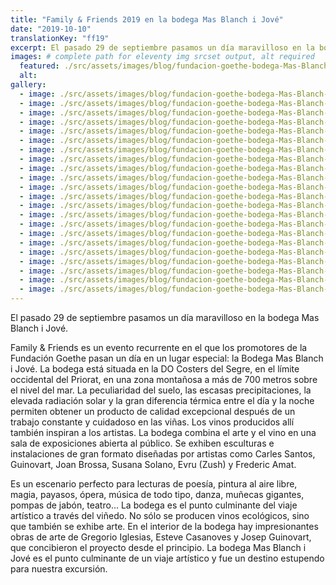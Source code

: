 ```yaml
---
title: "Family & Friends 2019 en la bodega Mas Blanch i Jové"
date: "2019-10-10"
translationKey: "ff19"
excerpt: El pasado 29 de septiembre pasamos un día maravilloso en la bodega Mas Blanch i Jové.
images: # complete path for eleventy img srcset output, alt required
  featured: ./src/assets/images/blog/fundacion-goethe-bodega-Mas-Blanch-i-Jove-2019-16.jpg
  alt:
gallery:
  - image: ./src/assets/images/blog/fundacion-goethe-bodega-Mas-Blanch-i-Jove-2019-1.jpg
  - image: ./src/assets/images/blog/fundacion-goethe-bodega-Mas-Blanch-i-Jove-2019-2.jpg
  - image: ./src/assets/images/blog/fundacion-goethe-bodega-Mas-Blanch-i-Jove-2019-3.jpg
  - image: ./src/assets/images/blog/fundacion-goethe-bodega-Mas-Blanch-i-Jove-2019-4.jpg
  - image: ./src/assets/images/blog/fundacion-goethe-bodega-Mas-Blanch-i-Jove-2019-5.jpg
  - image: ./src/assets/images/blog/fundacion-goethe-bodega-Mas-Blanch-i-Jove-2019-6.jpg
  - image: ./src/assets/images/blog/fundacion-goethe-bodega-Mas-Blanch-i-Jove-2019-7.jpg
  - image: ./src/assets/images/blog/fundacion-goethe-bodega-Mas-Blanch-i-Jove-2019-8.jpg
  - image: ./src/assets/images/blog/fundacion-goethe-bodega-Mas-Blanch-i-Jove-2019-10.jpg
  - image: ./src/assets/images/blog/fundacion-goethe-bodega-Mas-Blanch-i-Jove-2019-11.jpg
  - image: ./src/assets/images/blog/fundacion-goethe-bodega-Mas-Blanch-i-Jove-2019-15.jpg
  - image: ./src/assets/images/blog/fundacion-goethe-bodega-Mas-Blanch-i-Jove-2019-17.jpg
  - image: ./src/assets/images/blog/fundacion-goethe-bodega-Mas-Blanch-i-Jove-2019-18.jpg
  - image: ./src/assets/images/blog/fundacion-goethe-bodega-Mas-Blanch-i-Jove-2019-22.jpg
  - image: ./src/assets/images/blog/fundacion-goethe-bodega-Mas-Blanch-i-Jove-2019-24.jpg
  - image: ./src/assets/images/blog/fundacion-goethe-bodega-Mas-Blanch-i-Jove-2019-25.jpg
  - image: ./src/assets/images/blog/fundacion-goethe-bodega-Mas-Blanch-i-Jove-2019-26.jpg
  - image: ./src/assets/images/blog/fundacion-goethe-bodega-Mas-Blanch-i-Jove-2019-27.jpg
  - image: ./src/assets/images/blog/fundacion-goethe-bodega-Mas-Blanch-i-Jove-2019-28.jpg
  - image: ./src/assets/images/blog/fundacion-goethe-bodega-Mas-Blanch-i-Jove-2019-29.jpg
  - image: ./src/assets/images/blog/fundacion-goethe-bodega-Mas-Blanch-i-Jove-2019-30.jpg
  - image: ./src/assets/images/blog/fundacion-goethe-bodega-Mas-Blanch-i-Jove-2019-31.jpg
---
```


El pasado 29 de septiembre pasamos un día maravilloso en la bodega Mas Blanch i Jové.

Family & Friends es un evento recurrente en el que los promotores de la Fundación Goethe pasan un día en un lugar especial: la Bodega Mas Blanch i Jové. La bodega está situada en la DO Costers del Segre, en el límite occidental del Priorat, en una zona montañosa a más de 700 metros sobre el nivel del mar. La peculiaridad del suelo, las escasas precipitaciones, la elevada radiación solar y la gran diferencia térmica entre el día y la noche permiten obtener un producto de calidad excepcional después de un trabajo constante y cuidadoso en las viñas. Los vinos producidos allí también inspiran a los artistas. La bodega combina el arte y el vino en una sala de exposiciones abierta al público. Se exhiben esculturas e instalaciones de gran formato diseñadas por artistas como Carles Santos, Guinovart, Joan Brossa, Susana Solano, Evru (Zush) y Frederic Amat.

Es un escenario perfecto para lecturas de poesía, pintura al aire libre, magia, payasos, ópera, música de todo tipo, danza, muñecas gigantes, pompas de jabón, teatro... La bodega es el punto culminante del viaje artístico a través del viñedo. No sólo se producen vinos ecológicos, sino que también se exhibe arte. En el interior de la bodega hay impresionantes obras de arte de Gregorio Iglesias, Esteve Casanoves y Josep Guinovart, que concibieron el proyecto desde el principio. La bodega Mas Blanch i Jové es el punto culminante de un viaje artístico y fue un destino estupendo para nuestra excursión.
